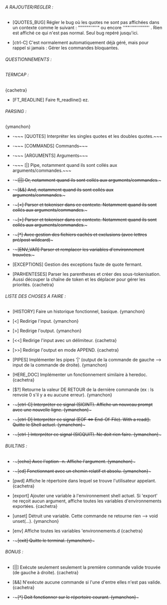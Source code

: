 ###### A RAJOUTER/REGLER : ######

- [QUOTES_BUG] Régler le bug où les quotes ne sont pas affichées dans un contexte
comme le suivant : """"""''"''" ou encore ''""''""'''""""' . Rien est affiché ce qui
n'est pas normal. Seul bug repéré jusqu'ici.

- [ctrl-C] C'est normalement automatiquement déjà géré, mais pour rappel si jamais : Gérer les commandes bloquantes.

###### QUESTIONNEMENTS : ######

###### TERMCAP : ######
{cachetra}

- [FT_READLINE] Faire ft_readline() ez.

###### PARSING : ######
{ymanchon}

- -~~~ [QUOTES] Interpréter les singles quotes et les doubles quotes.~~~

- -~~~ [COMMANDS] Commands~~~

- -~~~ [ARGUMENTS] Arguments~~~

- -~~~ [|] Pipe, notamment quand ils sont collés aux arguments/commandes.~~~

- -~~~[||] Or, notamment quand ils sont collés aux arguments/commandes.~~~

- -~~~[&&] And, notamment quand ils sont collés aux arguments/commandes.~~~

- -~~~[<] Parser et tokeniser dans ce contexte. Notamment quand ils sont collés aux arguments/commandes.~~~
- -~~~[>] Parser et tokeniser dans ce contexte. Notamment quand ils sont collés aux arguments/commandes.~~~

- -~~~[*] Avec gestion des fichiers cachés et exclusions (avec lettres pré/post wildcard)~~~

- -~~~[ENV_VAR] Parser et remplacer les variables d'environnement trouvées.~~~

- [EXCEPTIONS] Gestion des exceptions faute de quote fermant.

- [PARHENTESES] Parser les parentheses et créer des sous-tokenisation. Aussi découper
la chaîne de token et les déplacer pour gérer les priorités. {cachetra}

###### LISTE DES CHOSES A FAIRE : ######

- [HISTORY] Faire un historique fonctionnel, basique. {ymanchon}

- [<] Redirige l'input. {ymanchon}

- [>] Redirige l'output. {ymanchon}

- [<<] Redirige l'input avec un délimiteur. {cachetra}

- [>>] Redirige l'output en mode APPEND. {cachetra}

- [PIPES] Implémenter les pipes '|' (output de la commande de gauche --> input de la commande de droite). {ymanchon}

- [HERE_DOC] Implémenter un fonctionnement similaire à heredoc. {cachetra}

- [$?] Retourne la valeur DE RETOUR de la dernière commande (ex : ls renvoie 0 s'il y a eu aucune erreur). {ymanchon}

- -~~~[ctrl-C] Interpréter ce signal (SIGINT). Affiche un nouveau prompt avec une nouvelle ligne. {ymanchon}~~~

- -~~~[ctrl-D] Interpréter ce signal (EOF <=> End-Of-File). With a read(). Quitte le Shell actuel. {ymanchon}~~~

- -~~~[ctrl-\] Interpréter ce signal (SIGQUIT). Ne doit rien faire. {ymanchon}~~~

###### BUILTINS : ######

- -~~~[echo] Avec l'option -n. Affiche l'argument. {ymanchon}~~~

- -~~~[cd] Fonctionnant avec un chemin relatif et absolu. {ymanchon}~~~

- [pwd] Affiche le répertoire dans lequel se trouve l'utilisateur appelant. {cachetra}

- [export] Ajouter une variable à l'environnement shell actuel. Si 'export' ne reçoit aucun argument, affiche toutes les variables d'environnements exportées. {cachetra}

- [unset] Détruit une variable. Cette commande ne retourne rien --> void unset(...). {ymanchon}

- [env] Affiche toutes les variables 'environnements.d {cachetra}

- -~~~[exit] Quitte le terminal. {ymanchon}~~~

###### BONUS : ######

- [||] Exécute seulement seulement la première commande valide trouvée (de gauche à droite). {cachetra}

- [&&] N'exécute aucune commande si l'une d'entre elles n'est pas valide. {cachetra}

- -~~~[*] Doit fonctionner sur le répertoire courant. {ymanchon}~~~
